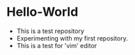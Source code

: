 # Hello-World

- This is a test repository
- Experimenting with my first repository. 
- This is a test for 'vim' editor
